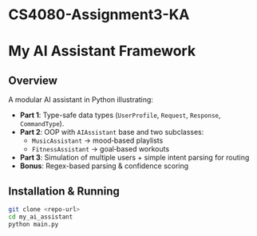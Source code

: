 # CS4080-Assignment3-KA
# My AI Assistant Framework

## Overview

A modular AI assistant in Python illustrating:
- **Part 1**: Type-safe data types (`UserProfile`, `Request`, `Response`, `CommandType`).
- **Part 2**: OOP with `AIAssistant` base and two subclasses:
  - `MusicAssistant` → mood‐based playlists
  - `FitnessAssistant` → goal‐based workouts
- **Part 3**: Simulation of multiple users + simple intent parsing for routing
- **Bonus**: Regex-based parsing & confidence scoring

## Installation & Running

```bash
git clone <repo-url>
cd my_ai_assistant
python main.py

